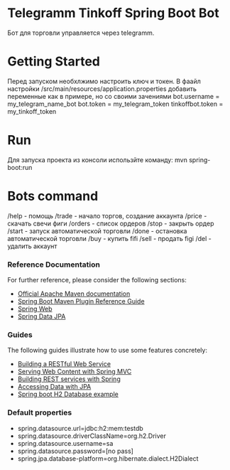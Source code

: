 # Telegramm Tinkoff Spring Boot Bot
Бот для торговли управляется через telegramm.  

# Getting Started
Перед запуском необхлжимо настроить ключ и токен.
В фаайл настройки /src/main/resources/application.properties
добавить переменные как в примере, но со своими зачениями 
bot.username = my_telegram_name_bot
bot.token = my_telegram_token 
tinkoffbot.token = my_tinkoff_token 

# Run 
Для запуска проекта из консоли использйте команду:
    mvn spring-boot:run

# Bots command 
/help - помощь
/trade - начало торгов, создание аккаунта
/price - скачать свечи фиги
/orders - список ордеров
/stop - закрыть ордер
/start - запуск автоматической торговли
/done - остановка автоматической торговли
/buy - купить fifi
/sell - продать figi
/del - удалить аккаунт

### Reference Documentation
For further reference, please consider the following sections:

* [Official Apache Maven documentation](https://maven.apache.org/guides/index.html)
* [Spring Boot Maven Plugin Reference Guide](https://docs.spring.io/spring-boot/docs/2.2.2.RELEASE/maven-plugin/)
* [Spring Web](https://docs.spring.io/spring-boot/docs/2.2.2.RELEASE/reference/htmlsingle/#boot-features-developing-web-applications)
* [Spring Data JPA](https://docs.spring.io/spring-boot/docs/2.2.2.RELEASE/reference/htmlsingle/#boot-features-jpa-and-spring-data)

### Guides
The following guides illustrate how to use some features concretely:

* [Building a RESTful Web Service](https://spring.io/guides/gs/rest-service/)
* [Serving Web Content with Spring MVC](https://spring.io/guides/gs/serving-web-content/)
* [Building REST services with Spring](https://spring.io/guides/tutorials/bookmarks/)
* [Accessing Data with JPA](https://spring.io/guides/gs/accessing-data-jpa/)
* [Spring boot H2 Database example](https://java2blog.com/spring-boot-h2-database/)

### Default properties
* spring.datasource.url=jdbc:h2:mem:testdb
* spring.datasource.driverClassName=org.h2.Driver
* spring.datasource.username=sa
* spring.datasource.password=[no pass]
* spring.jpa.database-platform=org.hibernate.dialect.H2Dialect

